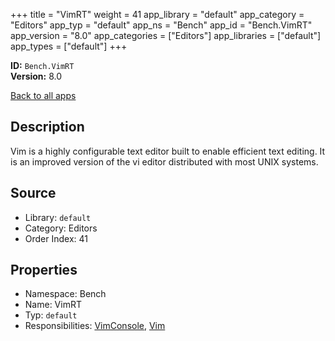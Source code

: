 ﻿+++
title = "VimRT"
weight = 41
app_library = "default"
app_category = "Editors"
app_typ = "default"
app_ns = "Bench"
app_id = "Bench.VimRT"
app_version = "8.0"
app_categories = ["Editors"]
app_libraries = ["default"]
app_types = ["default"]
+++

**ID:** `Bench.VimRT`  
**Version:** 8.0  
<!--more-->

[Back to all apps](/apps/)

## Description
Vim is a highly configurable text editor built to enable efficient text editing.
It is an improved version of the vi editor distributed with most UNIX systems.

## Source

* Library: `default`
* Category: Editors
* Order Index: 41

## Properties

* Namespace: Bench
* Name: VimRT
* Typ: `default`
* Responsibilities: [VimConsole](/app/Bench.VimConsole), [Vim](/app/Bench.Vim)

